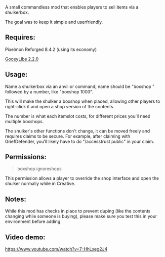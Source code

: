 A small commandless mod that enables players to sell items via a shulkerbox.

The goal was to keep it simple and userfriendly.

## Requires:

Pixelmon Reforged 8.4.2 (using its economy)

[GooeyLibs 2.2.0](https://github.com/landonjw/GooeyLibs/releases/tag/v1.12.2-2.2.0)

## Usage:

Name a shulkerbox via an anvil or command, name should be "boxshop " followed by a number, like "boxshop 1000".

This will make the shulker a boxshop when placed, allowing other players to right-click it and open a shop version of the contents.

The number is what each itemslot costs, for different prices you'll need multiple boxshops.

The shulker's other functions don't change, it can be moved freely and requires claims to be secure.
For example, after claiming with GriefDefender, you'll likely have to do "/accesstrust public" in your claim.

## Permissions:
>boxshop.ignoreshops

This permission allows a player to override the shop interface and open the shulker normally while in Creative.

## Notes:
While this mod has checks in place to prevent duping (like the contents changing while someone is buying), please make sure you test this in your environment before adding. 

## Video demo:
https://www.youtube.com/watch?v=7-HhLxeg2J4
